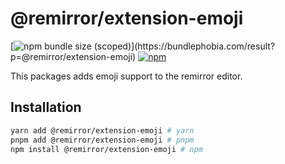 # @remirror/extension-emoji

[![npm bundle size (scoped)](https://img.shields.io/bundlephobia/minzip/@remirror/extension-emoji.svg?)](https://bundlephobia.com/result?p=@remirror/extension-emoji)
[![npm](https://img.shields.io/npm/dm/@remirror/extension-emoji.svg?&logo=npm)](https://www.npmjs.com/package/@remirror/extension-emoji)

This packages adds emoji support to the remirror editor.

## Installation

```bash
yarn add @remirror/extension-emoji # yarn
pnpm add @remirror/extension-emoji # pnpm
npm install @remirror/extension-emoji # npm
```
